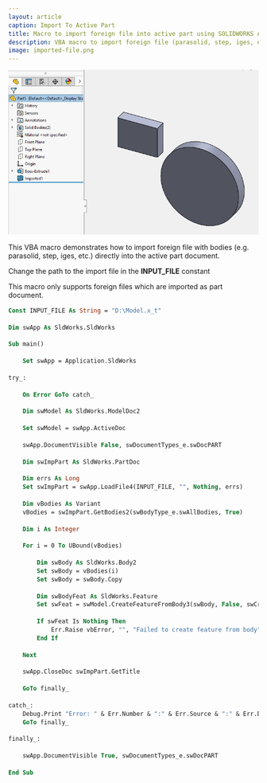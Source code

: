 ```yaml
---
layout: article
caption: Import To Active Part
title: Macro to import foreign file into active part using SOLIDWORKS API
description: VBA macro to import foreign file (parasolid, step, iges, etc.) directly into the active part document using SOLIDWORKS API
image: imported-file.png
---
```

![File imported to an active part document](imported-file.png)

This VBA macro demonstrates how to import foreign file with bodies (e.g. parasolid, step, iges, etc.) directly into the active part document.

Change the path to the import file in the **INPUT_FILE** constant

This macro only supports foreign files which are imported as part document.

~~~ vb
Const INPUT_FILE As String = "D:\Model.x_t"

Dim swApp As SldWorks.SldWorks

Sub main()

    Set swApp = Application.SldWorks
    
try_:
    
    On Error GoTo catch_
    
    Dim swModel As SldWorks.ModelDoc2
    
    Set swModel = swApp.ActiveDoc
    
    swApp.DocumentVisible False, swDocumentTypes_e.swDocPART

    Dim swImpPart As SldWorks.PartDoc
    
    Dim errs As Long
    Set swImpPart = swApp.LoadFile4(INPUT_FILE, "", Nothing, errs)
    
    Dim vBodies As Variant
    vBodies = swImpPart.GetBodies2(swBodyType_e.swAllBodies, True)
    
    Dim i As Integer
    
    For i = 0 To UBound(vBodies)
        
        Dim swBody As SldWorks.Body2
        Set swBody = vBodies(i)
        Set swBody = swBody.Copy
        
        Dim swBodyFeat As SldWorks.Feature
        Set swFeat = swModel.CreateFeatureFromBody3(swBody, False, swCreateFeatureBodyOpts_e.swCreateFeatureBodySimplify)
        
        If swFeat Is Nothing Then
            Err.Raise vbError, "", "Failed to create feature from body"
        End If
        
    Next
    
    swApp.CloseDoc swImpPart.GetTitle
    
    GoTo finally_
    
catch_:
    Debug.Print "Error: " & Err.Number & ":" & Err.Source & ":" & Err.Description
    GoTo finally_
    
finally_:

    swApp.DocumentVisible True, swDocumentTypes_e.swDocPART
    
End Sub
~~~

